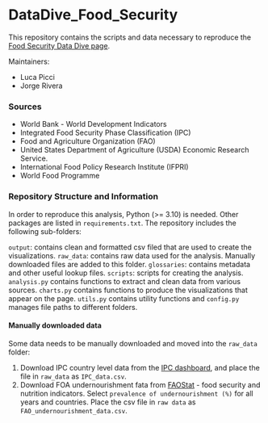 # DataDive_Food_Security
This repository contains the scripts and data necessary to reproduce the 
<a href = "https://www.one.org/africa/explore-food-security/">Food Security Data Dive page</a>.

Maintainers:
- Luca Picci
- Jorge Rivera

### Sources
- World Bank - World Development Indicators
- Integrated Food Security Phase Classification (IPC)
- Food and Agriculture Organization (FAO)
- United States Department of Agriculture (USDA) Economic Research Service.
- International Food Policy Research Institute (IFPRI)
- World Food Programme

### Repository Structure and Information

In order to reproduce this analysis, Python (>= 3.10) is needed. Other packages are listed in `requirements.txt`.
The repository includes the following sub-folders:

`output`: contains clean and formatted csv filed that are used to create the visualizations.
`raw_data`: contains raw data used for the analysis. Manually downloaded files are added to this folder.
`glossaries`: contains metadata and other useful lookup files.
`scripts`: scripts for creating the analysis. `analysis.py` contains functions to extract and clean data from various
sources. `charts.py` contains functions to produce the visualizations that appear on the page. `utils.py` contains 
utility functions and `config.py` manages file paths to different folders.

#### Manually downloaded data

Some data needs to be manually downloaded and moved into the `raw_data` folder:

1. Download IPC country level data from the [IPC dashboard](https://www.ipcinfo.org/ipcinfo-website/ipc-dashboard/en/), 
and place the file in `raw_data` as `IPC_data.csv`. 
2. Download FOA undernourishment fata from [FAOStat](https://www.fao.org/faostat/en/#data) - food security and
nutrition indicators. Select `prevalence of undernourishment (%)` for all years and countries. Place the csv file 
in `raw data` as `FAO_undernourishment_data.csv`.



